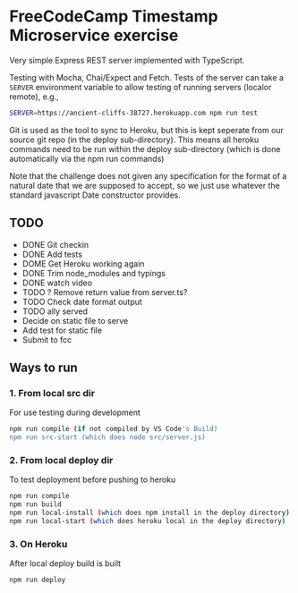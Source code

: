 # FreeCodeCamp Timestamp Microservice exercise

Very simple Express REST server implemented with TypeScript.

Testing with Mocha, Chai/Expect and Fetch. Tests of the server can take a `SERVER` environment variable to allow testing of
running servers (localor remote), e.g.,

```bash
SERVER=https://ancient-cliffs-38727.herokuapp.com npm run test
```

Git is used as the tool to sync to Heroku, but this is kept seperate from our
source git repo (in the deploy sub-directory). This means all heroku commands need to be
run within the deploy sub-directory (which is done automatically via the npm run commands)

Note that the challenge does not given any specification for the format of a natural date that we are supposed to accept, so we just use
whatever the standard javascript Date constructor provides.

## TODO

* DONE Git checkin
* DONE Add tests
* DOME Get Heroku working again
* DONE Trim node_modules and typings
* DONE watch video
* TODO ? Remove return value from server.ts?
* TODO Check date format output
* TODO ally served
* Decide on static file to serve
* Add test for static file
* Submit to fcc

## Ways to run

### 1. From local src dir

For use testing during development

```bash
npm run compile (if not compiled by VS Code's Build)
npm run src-start (which does node src/server.js)
```

### 2. From local deploy dir

To test deployment before pushing to heroku

```bash
npm run compile
npm run build
npm run local-install (which does npm install in the deploy directory)
npm run local-start (which does heroku local in the deploy directory)
```

### 3. On Heroku

After local deploy build is built

```bash
npm run deploy
```

